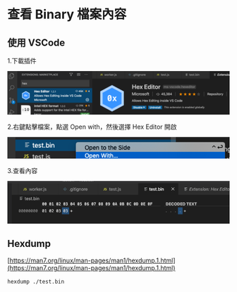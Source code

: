 # 查看 Binary 檔案內容

## 使用 VSCode

1.下載插件

![](../.gitbook/assets/ying-mu-kuai-zhao-20200828-shang-wu-9.32.51.png)

2.右鍵點擊檔案，點選 Open with，然後選擇 Hex Editor 開啟

![](../.gitbook/assets/ying-mu-kuai-zhao-20200828-shang-wu-9.33.11.png)

3.查看內容

![](../.gitbook/assets/ying-mu-kuai-zhao-20200828-shang-wu-9.33.21.png)

## Hexdump

[https://man7.org/linux/man-pages/man1/hexdump.1.html](https://man7.org/linux/man-pages/man1/hexdump.1.html)

```text
hexdump ./test.bin
```

